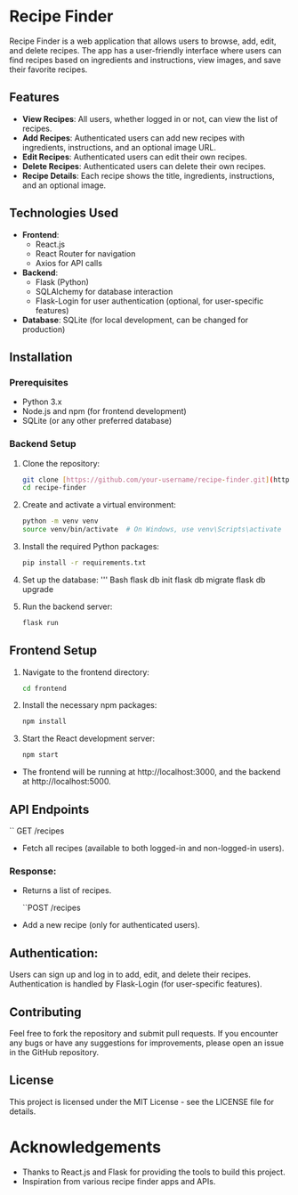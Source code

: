 # Recipe Finder

Recipe Finder is a web application that allows users to browse, add, edit, and delete recipes. The app has a user-friendly interface where users can find recipes based on ingredients and instructions, view images, and save their favorite recipes.

## Features

- **View Recipes**: All users, whether logged in or not, can view the list of recipes.
- **Add Recipes**: Authenticated users can add new recipes with ingredients, instructions, and an optional image URL.
- **Edit Recipes**: Authenticated users can edit their own recipes.
- **Delete Recipes**: Authenticated users can delete their own recipes.
- **Recipe Details**: Each recipe shows the title, ingredients, instructions, and an optional image.

## Technologies Used

- **Frontend**:
    - React.js
    - React Router for navigation
    - Axios for API calls
- **Backend**:
    - Flask (Python)
    - SQLAlchemy for database interaction
    - Flask-Login for user authentication (optional, for user-specific features)
- **Database**: SQLite (for local development, can be changed for production)

## Installation

### Prerequisites

- Python 3.x
- Node.js and npm (for frontend development)
- SQLite (or any other preferred database)

### Backend Setup

1. Clone the repository:
   ```Bash
   git clone [https://github.com/your-username/recipe-finder.git](https://github.com/your-username/recipe-finder.git)
   cd recipe-finder

2. Create and activate a virtual environment:
   ```Bash
   python -m venv venv
   source venv/bin/activate  # On Windows, use venv\Scripts\activate

3. Install the required Python packages:
   ```Bash 
   pip install -r requirements.txt

4. Set up the database:
   ''' Bash
   flask db init
   flask db migrate
   flask db upgrade

5. Run the backend server:
   ``` Bash
   flask run

## Frontend Setup

1. Navigate to the frontend directory:
   ``` Bash
   cd frontend

2. Install the necessary npm packages:
   ``` Bash
   npm install

3. Start the React development server:
   ``` Bash
   npm start

- The frontend will be running at http://localhost:3000, and the backend at http://localhost:5000.

## API Endpoints

   `` GET /recipes

* Fetch all recipes (available to both logged-in and non-logged-in users).

### Response:
* Returns a list of recipes.

   ``POST /recipes

- Add a new recipe (only for authenticated users).

## Authentication:
Users can sign up and log in to add, edit, and delete their recipes. Authentication is handled by Flask-Login (for user-specific features).

## Contributing 
Feel free to fork the repository and submit pull requests. If you encounter any bugs or have any suggestions for improvements, please open an issue in the GitHub repository.

## License 
This project is licensed under the MIT License - see the LICENSE file for details.

# Acknowledgements

* Thanks to React.js and Flask for providing the tools to build this project.
* Inspiration from various recipe finder apps and APIs.
 